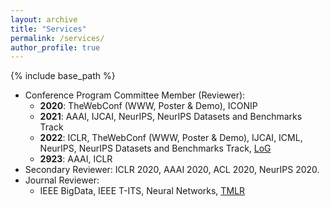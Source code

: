 ```yaml
---
layout: archive
title: "Services"
permalink: /services/
author_profile: true
---
```


{% include base_path %}

- Conference Program Committee Member (Reviewer): 
    - **2020**: TheWebConf (WWW, Poster \& Demo), ICONIP
    - **2021**: AAAI, IJCAI, NeurIPS, NeurIPS Datasets and Benchmarks Track
    - **2022**: ICLR, TheWebConf (WWW, Poster \& Demo), IJCAI, ICML, NeurIPS, NeurIPS Datasets and Benchmarks Track, [LoG](https://logconference.org/)
    - **2923**: AAAI, ICLR
- Secondary Reviewer: ICLR 2020, AAAI 2020, ACL 2020, NeurIPS 2020. 
- Journal Reviewer: 
    - IEEE BigData, IEEE T-ITS, Neural Networks, [TMLR](https://www.jmlr.org/tmlr/)
